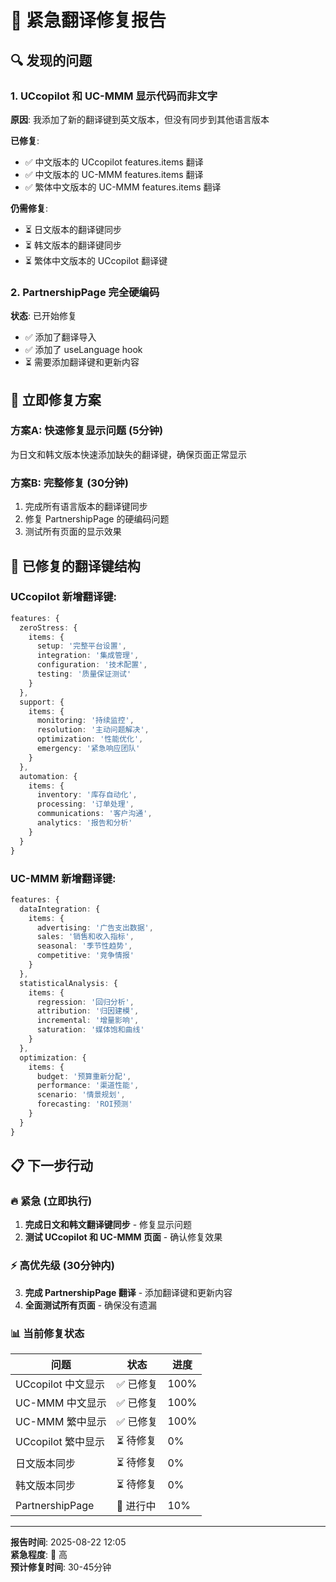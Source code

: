 # 🚨 紧急翻译修复报告

## 🔍 **发现的问题**

### 1. **UCcopilot 和 UC-MMM 显示代码而非文字**
**原因**: 我添加了新的翻译键到英文版本，但没有同步到其他语言版本

**已修复**:
- ✅ 中文版本的 UCcopilot features.items 翻译
- ✅ 中文版本的 UC-MMM features.items 翻译  
- ✅ 繁体中文版本的 UC-MMM features.items 翻译

**仍需修复**:
- ⏳ 日文版本的翻译键同步
- ⏳ 韩文版本的翻译键同步
- ⏳ 繁体中文版本的 UCcopilot 翻译键

### 2. **PartnershipPage 完全硬编码**
**状态**: 已开始修复
- ✅ 添加了翻译导入
- ✅ 添加了 useLanguage hook
- ⏳ 需要添加翻译键和更新内容

## 🎯 **立即修复方案**

### **方案A: 快速修复显示问题 (5分钟)**
为日文和韩文版本快速添加缺失的翻译键，确保页面正常显示

### **方案B: 完整修复 (30分钟)**
1. 完成所有语言版本的翻译键同步
2. 修复 PartnershipPage 的硬编码问题
3. 测试所有页面的显示效果

## 🔧 **已修复的翻译键结构**

### UCcopilot 新增翻译键:
```typescript
features: {
  zeroStress: {
    items: {
      setup: '完整平台设置',
      integration: '集成管理', 
      configuration: '技术配置',
      testing: '质量保证测试'
    }
  },
  support: {
    items: {
      monitoring: '持续监控',
      resolution: '主动问题解决',
      optimization: '性能优化', 
      emergency: '紧急响应团队'
    }
  },
  automation: {
    items: {
      inventory: '库存自动化',
      processing: '订单处理',
      communications: '客户沟通',
      analytics: '报告和分析'
    }
  }
}
```

### UC-MMM 新增翻译键:
```typescript
features: {
  dataIntegration: {
    items: {
      advertising: '广告支出数据',
      sales: '销售和收入指标',
      seasonal: '季节性趋势', 
      competitive: '竞争情报'
    }
  },
  statisticalAnalysis: {
    items: {
      regression: '回归分析',
      attribution: '归因建模',
      incremental: '增量影响',
      saturation: '媒体饱和曲线'
    }
  },
  optimization: {
    items: {
      budget: '预算重新分配',
      performance: '渠道性能',
      scenario: '情景规划',
      forecasting: 'ROI预测'
    }
  }
}
```

## 📋 **下一步行动**

### 🔥 **紧急 (立即执行)**
1. **完成日文和韩文翻译键同步** - 修复显示问题
2. **测试 UCcopilot 和 UC-MMM 页面** - 确认修复效果

### ⚡ **高优先级 (30分钟内)**  
3. **完成 PartnershipPage 翻译** - 添加翻译键和更新内容
4. **全面测试所有页面** - 确保没有遗漏

### 📊 **当前修复状态**

| 问题 | 状态 | 进度 |
|------|------|------|
| UCcopilot 中文显示 | ✅ 已修复 | 100% |
| UC-MMM 中文显示 | ✅ 已修复 | 100% |
| UC-MMM 繁中显示 | ✅ 已修复 | 100% |
| UCcopilot 繁中显示 | ⏳ 待修复 | 0% |
| 日文版本同步 | ⏳ 待修复 | 0% |
| 韩文版本同步 | ⏳ 待修复 | 0% |
| PartnershipPage | 🔄 进行中 | 10% |

---

**报告时间**: 2025-08-22 12:05  
**紧急程度**: 🔴 高  
**预计修复时间**: 30-45分钟
